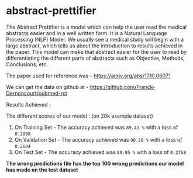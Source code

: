 # abstract-prettifier

The Abstract Prettifier is a model which can help the user read the medical abstracts easier and in a well written form. It is a Natural Language Processing (NLP) Model.
We usually see a medical study will begin with a large abstract, which tells us about the introduction to results achieved in the paper. This model can make that abstract easier for the user to read by differentiating the different parts of abstracts such as Objective, Methods, Conclusions, etc. 

The paper used for reference was - https://arxiv.org/abs/1710.06071

We can get the data on github at - https://github.com/Franck-Dernoncourt/pubmed-rct

Results Achieved :

The different scores of our model : (on 20k example dataset)

1. On Training Set - The accuracy achieved was `89.41 %` with a loss of `0.2898`
2. On Validation Set - The accuracy achieved was `90.28 %` with a loss of `0.2604`
3. On Test Set - The accuracy achieved was `89.95 %` with a loss of `0.2758`

**The wrong predictions file has the top 100 wrong predictions our model has made on the test dataset**
